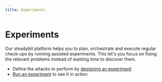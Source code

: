 ```yaml
---
title: Experiments
---
```


# Experiments

Our steadybit platform helps you to plan, orchestrate and execute regular check-ups by running assisted experiments. This let's you focus on fixing the relevant problems instead of wasting time to discover them.

* Define the attacks to perform by [designing an experiment](../../content/use/10-experiments/10-design/)
* [Run an experiment](../../content/use/10-experiments/20-run/) to see it in action
